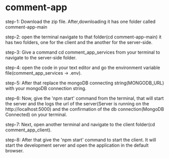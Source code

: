 # comment-app

step-1: Download the zip file. After,downloading it has one folder called comment-app-main 

step-2: open the terminal navigate to that folder(cd comment-app-main) it has two folders, one for the client and the another for the server-side.

step-3: Give a command cd comment_app_services from your terminal to navigate to the server-side folder.

step-4: open the code in your text editor and go the environment variable file(comment_app_services -> .env).

step-5: After that replace the mongoDB connecting string(MONGODB_URL) with your mongoDB connection string.

step-6: Now, give the 'npm start' command from the terminal, that will start the server and the logs the url of the server(Server is running on the http://localhost:5000) and the confirmation of the db connection(MongoDB Connected) on your terminal.

step-7: Next, open another terminal and navigate to the client folder(cd comment_app_client).

step-8: After that give the 'npm start' command to start the client. It will start the development server and open the application in the default browser.
